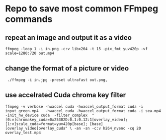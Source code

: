 # Repo to save most common FFmpeg commands



## repeat an image and output it as a video

`ffmpeg -loop 1 -i in.png -c:v libx264 -t 15 -pix_fmt yuv420p -vf scale=1280:720 out.mp4`


## change the format of a picture or video
` ./ffmpeg -i in.jpg -preset ultrafast out.png,`

## use accelrated Cuda chroma key filter

`
ffmpeg -v verbose
-hwaccel cuda -hwaccel_output_format cuda -i input_green.mp4  
-hwaccel cuda -hwaccel_output_format cuda -i sea.mp4 
-init_hw_device cuda 
-filter_complex 
" 
[0:v]chromakey_cuda=0x25302D:0.1:0.12:1[overlay_video];
[1:v]scale_cuda=format=yuv420p[base];
[base][overlay_video]overlay_cuda" \
-an -sn -c:v h264_nvenc -cq 20 overlay_test.mp4
`



